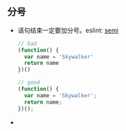 ## 分号

  - 语句结束一定要加分号。eslint: [semi](http://eslint.org/docs/rules/semi.html)

    ```javascript
    // bad
    (function() {
      var name = 'Skywalker'
      return name
    })()

    // good
    (function() {
      var name = 'Skywalker';
      return name;
    })();
    ```
  - 
